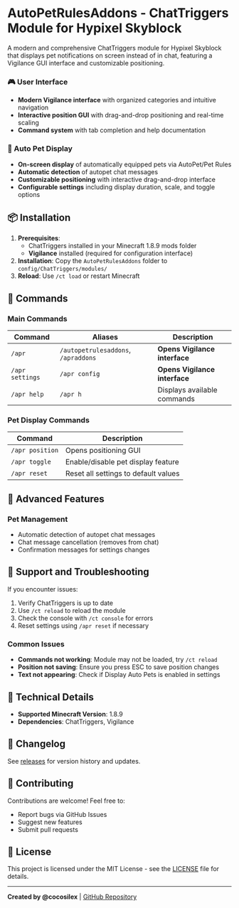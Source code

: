 # AutoPetRulesAddons - ChatTriggers Module for Hypixel Skyblock

A modern and comprehensive ChatTriggers module for Hypixel Skyblock that displays pet notifications on screen instead of in chat, featuring a Vigilance GUI interface and customizable positioning.

### 🎮 User Interface

- **Modern Vigilance interface** with organized categories and intuitive navigation
- **Interactive position GUI** with drag-and-drop positioning and real-time scaling
- **Command system** with tab completion and help documentation

### 🐾 Auto Pet Display

- **On-screen display** of automatically equipped pets via AutoPet/Pet Rules
- **Automatic detection** of autopet chat messages
- **Customizable positioning** with interactive drag-and-drop interface
- **Configurable settings** including display duration, scale, and toggle options

## 📦 Installation

1. **Prerequisites**:
   - ChatTriggers installed in your Minecraft 1.8.9 mods folder
   - **Vigilance** installed (required for configuration interface)
2. **Installation**: Copy the `AutoPetRulesAddons` folder to `config/ChatTriggers/modules/`
3. **Reload**: Use `/ct load` or restart Minecraft

## 🎯 Commands

### Main Commands

| Command         | Aliases                             | Description                   |
| --------------- | ----------------------------------- | ----------------------------- |
| `/apr`          | `/autopetrulesaddons`, `/apraddons` | **Opens Vigilance interface** |
| `/apr settings` | `/apr config`                       | **Opens Vigilance interface** |
| `/apr help`     | `/apr h`                            | Displays available commands   |

### Pet Display Commands

| Command         | Description                          |
| --------------- | ------------------------------------ |
| `/apr position` | Opens positioning GUI                |
| `/apr toggle`   | Enable/disable pet display feature   |
| `/apr reset`    | Reset all settings to default values |

## 🎨 Advanced Features

### Pet Management

- Automatic detection of autopet chat messages
- Chat message cancellation (removes from chat)
- Confirmation messages for settings changes

## 🐛 Support and Troubleshooting

If you encounter issues:

1. Verify ChatTriggers is up to date
2. Use `/ct reload` to reload the module
3. Check the console with `/ct console` for errors
4. Reset settings using `/apr reset` if necessary

### Common Issues

- **Commands not working**: Module may not be loaded, try `/ct reload`
- **Position not saving**: Ensure you press ESC to save position changes
- **Text not appearing**: Check if Display Auto Pets is enabled in settings

## 🔧 Technical Details

- **Supported Minecraft Version**: 1.8.9
- **Dependencies**: ChatTriggers, Vigilance

## 📝 Changelog

See [releases](https://github.com/cocosilex/AutoPetRulesAddons/releases) for version history and updates.

## 🤝 Contributing

Contributions are welcome! Feel free to:

- Report bugs via GitHub Issues
- Suggest new features
- Submit pull requests

## 📄 License

This project is licensed under the MIT License - see the [LICENSE](LICENSE) file for details.

---

**Created by @cocosilex** | [GitHub Repository](https://github.com/cocosilex/AutoPetRulesAddons)
